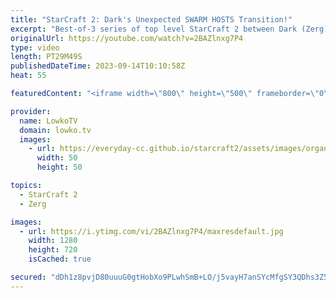 ```yaml
---
title: "StarCraft 2: Dark's Unexpected SWARM HOSTS Transition!"
excerpt: "Best-of-3 series of top level StarCraft 2 between Dark (Zerg) and Creator (Protoss). This series is from the ESL StarCraft 2 Open Cup 191 Korea and features some very cool and unexpected SC2 strategies. Support my work: https://patreon.com/lowkotv Lowko Merch: https://lowko.shop  My YouTube channels:"
originalUrl: https://youtube.com/watch?v=2BAZlnxg7P4
type: video
length: PT29M49S
publishedDateTime: 2023-09-14T10:10:58Z
heat: 55

featuredContent: "<iframe width=\"800\" height=\"500\" frameborder=\"0\" src=\"https://www.youtube.com/embed/2BAZlnxg7P4\" allow=\"accelerometer; autoplay; encrypted-media; gyroscope; picture-in-picture\" allowfullscreen></iframe>"

provider:
  name: LowkoTV
  domain: lowko.tv
  images:
    - url: https://everyday-cc.github.io/starcraft2/assets/images/organizations/lowko.tv-50x50.jpg
      width: 50
      height: 50

topics:
  - StarCraft 2
  - Zerg

images:
  - url: https://i.ytimg.com/vi/2BAZlnxg7P4/maxresdefault.jpg
    width: 1280
    height: 720
    isCached: true

secured: "dDh1z8pvjD80uuuG0gtHobXo9PLwhSmB+LO/j5vayH7anSYcMfgSY3QDhs3Z5vSzDCUbrKRGG+kb5S2bjdLlj1YK2i7V3Na8fMSr5q3ic/Hyc9Y0IQEQGG7lK0AMGF+6czbauLEy2zeNZMtFqj+bud+2ePTeByNElDgaREOwiZCK9i1OZTZFkDlaicQWGZPMfQ/C9GDCT0R7XjVVz0j0unkyLzgG1eC1BQb5XV82A42FRVAy0E0TqcI/IxgCaO9SMP4HISkkn8sG/GHcONB2D2GhX5cHRfDZONQ3FiA0Cm0M5LAreMOcNFe9sFE0RxGf23/aoLIiGlbrk54IPF51WIRWCI7v92Q+50/WmDTZ4agE3nMaKo57FK2N3RJQRnW6rpoNjekum9tOagUBDPuPOuZEdIbtvHv30V6FftwinIA=;rTnFgmOVRAO3zaAbUdvg/A=="
---
```


